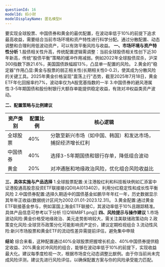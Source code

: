```yaml
---
questionId: 16
modelId: 蚂小财
modelDisplayName: 匿名模型H
---
```

要实现全球股票、中国债券和黄金的最优配置，在波动率低于10%的前提下追求最高收益，需要结合当前市场环境和资产特性进行科学分配。通过分散配置、动态调整和合理利用低波动资产，可以有效平衡风险与收益。
**一、市场环境与资产特性分析**
1.股债相关性升高，传统配置逻辑需调整：当前全球股债相关性创下近30年新高，传统"股债平衡"策略的缓冲作用减弱。例如2022年全球股债双杀，沪深300指数下跌21.6%，美国国债跌幅超13%，凸显单一配置的风险。
2.黄金的"稳定器"作用凸显:黄金与股票的弱正相关性(长期相关性0-0.2)，使其成为分散风险的关键工具。2025年黄金价格呈现"震荡上行"态势，截至2025年7月18日，黄金ETF年化回报率约7%，波动率仅为A股宽基指数的一半
3.中国债券的避风港属性:3-5年期国债和股份制银行大额存单能提供稳定收益，有效对冲权益类资产波动。

**二、配置策略与比例建议**

| 资产类别   | 配置比例 | 核心逻辑                                                 |
|------------|----------|----------------------------------------------------------|
| 全球股票   | 40%      | 分散至新兴市场（如中国、韩国）和发达市场，捕捉经济增长红利 |
| 中国债券   | 40%      | 选择3-5年期国债和银行存单，降低组合波动                   |
| 黄金       | 20%      | 对冲通胀和地缘政治风险，优化组合风险收益比                |

**三、具体实施与产品选择**
1.全球股票配置:关注港股红利和科技板块例如汇添富中证港股通高股息投资ETF联接接(QDII)A(013402)，利用分红稳定性和成长性平衡风险
2.中国债券配置:选择久期适中的国债基金如鹏华年年红一年，历史数据显示其年年正收益(数据统计区间为2002.01.01-2023.12.31)。
3.黄金配置:通过黄金ETF联接基金参与，例如富国上海金ETF联接C，其波动率低于10%且跟踪精准。具体产品信息可参考以下分析
![[Q16M8F1.png]]
**四、风险提示与操作建议**
1.市场波动风险:黄金价格受地缘政治、美元走势影响较大，需关注美联储政策动向
2.政策变化风险:全球货币政策分化可能影响资产定价，建议定期检视组合
3.流动性风险:新兴市场股票和黄金ETF的流动性差异需提前评估，避免集中申赎

**结论**
综合来看，这种配置通过40%全球股票把握增长机会、40%中国债券提供稳定收益、20%黄金对冲风险的组合，能够在波动率低于10%的前提下，实现收益最大化。建议每季度检视一次，根据市场变化动态调整比猷例。由于你当前尚未完成风险评测，建议先进行风险评估，以确保配置方案与你的风险承受能力匹配。